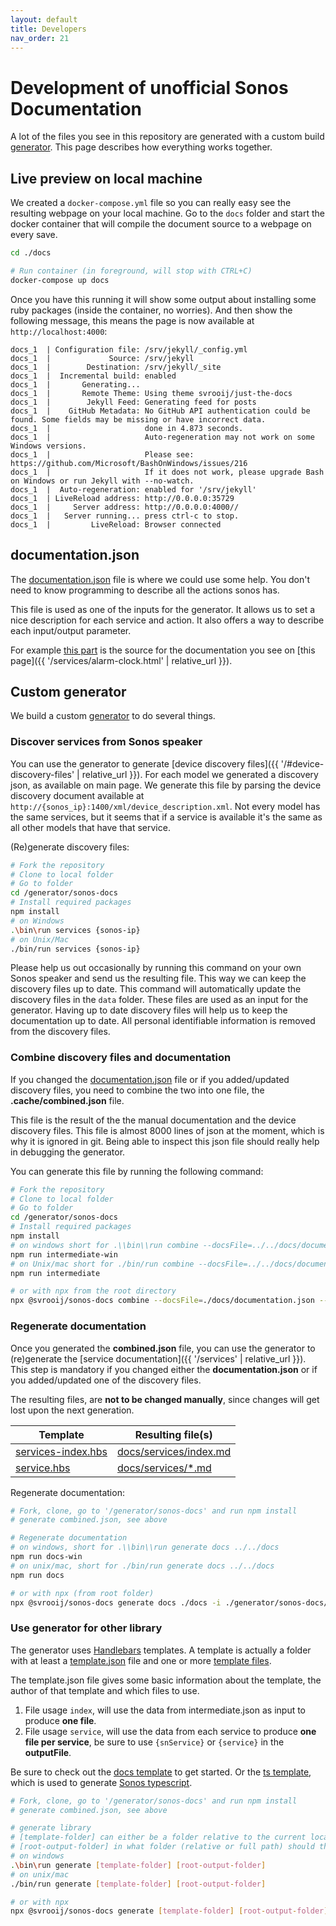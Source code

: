 ```yaml
---
layout: default
title: Developers
nav_order: 21
---
```


# Development of unofficial Sonos Documentation

A lot of the files you see in this repository are generated with a custom build [generator](https://github.com/svrooij/sonos-api-docs/tree/main/generator/sonos-docs).
This page describes how everything works together.

## Live preview on local machine

We created a `docker-compose.yml` file so you can really easy see the resulting webpage on your local machine. Go to the `docs` folder and start the docker container that will compile the document source to a webpage on every save.

```bash
cd ./docs

# Run container (in foreground, will stop with CTRL+C)
docker-compose up docs
```

Once you have this running it will show some output about installing some ruby packages (inside the container, no worries). And then show the following message, this means the page is now available at `http://localhost:4000`:

```text
docs_1  | Configuration file: /srv/jekyll/_config.yml
docs_1  |             Source: /srv/jekyll
docs_1  |        Destination: /srv/jekyll/_site
docs_1  |  Incremental build: enabled
docs_1  |       Generating...
docs_1  |       Remote Theme: Using theme svrooij/just-the-docs
docs_1  |        Jekyll Feed: Generating feed for posts
docs_1  |    GitHub Metadata: No GitHub API authentication could be found. Some fields may be missing or have incorrect data.
docs_1  |                     done in 4.873 seconds.
docs_1  |                     Auto-regeneration may not work on some Windows versions.
docs_1  |                     Please see: https://github.com/Microsoft/BashOnWindows/issues/216
docs_1  |                     If it does not work, please upgrade Bash on Windows or run Jekyll with --no-watch.
docs_1  |  Auto-regeneration: enabled for '/srv/jekyll'
docs_1  | LiveReload address: http://0.0.0.0:35729
docs_1  |     Server address: http://0.0.0.0:4000//
docs_1  |   Server running... press ctrl-c to stop.
docs_1  |         LiveReload: Browser connected
```

## documentation.json

The [documentation.json](https://github.com/svrooij/sonos-api-docs/blob/main/docs/documentation.json) file is where we could use some help. You don't need to know programming to describe all the actions sonos has.

This file is used as one of the inputs for the generator.
It allows us to set a nice description for each service and action. It also offers a way to describe each input/output parameter.

For example [this part](https://github.com/svrooij/sonos-api-docs/blob/25aad3a3a25c029514669869705597df03c2b5d2/docs/documentation.json#L6-L37) is the source for the documentation you see on [this page]({{ '/services/alarm-clock.html' | relative_url }}).

## Custom generator

We build a custom [generator](https://github.com/svrooij/sonos-api-docs/tree/main/generator/sonos-docs) to do several things.

### Discover services from Sonos speaker

You can use the generator to generate [device discovery files]({{ '/#device-discovery-files' | relative_url }}). For each model we generated a discovery json, as available on main page. We generate this file by parsing the device discovery document available at `http://{sonos_ip}:1400/xml/device_description.xml`. Not every model has the same services, but it seems that if a service is available it's the same as all other models that have that service.

(Re)generate discovery files:

```bash
# Fork the repository
# Clone to local folder
# Go to folder
cd /generator/sonos-docs
# Install required packages
npm install
# on Windows
.\bin\run services {sonos-ip}
# on Unix/Mac
./bin/run services {sonos-ip}
```

Please help us out occasionally by running this command on your own Sonos speaker and send us the resulting file. This way we can keep the discovery files up to date. This command will automatically update the discovery files in the `data` folder. These files are used as an input for the generator. Having up to date discovery files will help us to keep the documentation up to date. All personal identifiable information is removed from the discovery files.

### Combine discovery files and documentation

If you changed the [documentation.json](./documentation.json) file or if you added/updated discovery files, you need to combine the two into one file, the **.cache/combined.json** file.

This file is the result of the the manual documentation and the device discovery files. This file is almost 8000 lines of json at the moment, which is why it is ignored in git.
Being able to inspect this json file should really help in debugging the generator.

You can generate this file by running the following command:

```bash
# Fork the repository
# Clone to local folder
# Go to folder
cd /generator/sonos-docs
# Install required packages
npm install
# on windows short for .\\bin\\run combine --docsFile=../../docs/documentation.json --folder=data
npm run intermediate-win
# on Unix/mac short for ./bin/run combine --docsFile=../../docs/documentation.json --folder=data
npm run intermediate

# or with npx from the root directory
npx @svrooij/sonos-docs combine --docsFile=./docs/documentation.json --folder=./generator/sonos-docs/data --out=./generator/sonos-docs/.cache/combined.json
```

### Regenerate documentation

Once you generated the **combined.json** file, you can use the generator to (re)generate the [service documentation]({{ '/services' | relative_url }}). This step is mandatory if you changed either the **documentation.json** or if you added/updated one of the discovery files.

The resulting files, are **not to be changed manually**, since changes will get lost upon the next generation.

| Template | Resulting file(s) |
|-----------|------------------|
| [services-index.hbs](https://github.com/svrooij/sonos-api-docs/blob/main/generator/sonos-docs/templates/docs/services-index.hbs)| [docs/services/index.md](https://github.com/svrooij/sonos-api-docs/blob/main/docs/services/index.md) |
| [service.hbs](https://github.com/svrooij/sonos-api-docs/blob/main/generator/sonos-docs/templates/docs/service.hbs) | [docs/services/*.md](https://github.com/svrooij/sonos-api-docs/tree/main/docs/services) |

Regenerate documentation:

```bash
# Fork, clone, go to '/generator/sonos-docs' and run npm install
# generate combined.json, see above

# Regenerate documentation
# on windows, short for .\\bin\\run generate docs ../../docs
npm run docs-win
# on unix/mac, short for ./bin/run generate docs ../../docs
npm run docs

# or with npx (from root folder)
npx @svrooij/sonos-docs generate docs ./docs -i ./generator/sonos-docs/.cache/combined.json
```

### Use generator for other library

The generator uses [Handlebars](https://handlebarsjs.com/) templates. A template is actually a folder with at least a [template.json](https://github.com/svrooij/sonos-api-docs/blob/main/generator/sonos-docs/templates/docs/template.json) file and one or more [template files](https://github.com/svrooij/sonos-api-docs/blob/main/generator/sonos-docs/templates/docs/services-index.hbs).

The template.json file gives some basic information about the template, the author of that template and which files to use.

1. File usage `index`, will use the data from intermediate.json as input to produce **one file**.
2. File usage `service`, will use the data from each service to produce **one file per service**, be sure to use `{snService}` or `{service}` in the **outputFile**.

Be sure to check out the [docs template](https://github.com/svrooij/sonos-api-docs/tree/main/generator/sonos-docs/templates/docs) to get started. Or the [ts template](https://github.com/svrooij/node-sonos-ts/tree/master/.generator/ts), which is used to generate [Sonos typescript](https://sonos-ts.svrooij.io/).


```bash
# Fork, clone, go to '/generator/sonos-docs' and run npm install
# generate combined.json, see above

# generate library
# [template-folder] can either be a folder relative to the current location, a full path to a template folder or the name of the folder inside the generator folder.
# [root-output-folder] in what folder (relative or full path) should the resulting files be placed. 
# on windows
.\bin\run generate [template-folder] [root-output-folder]
# on unix/mac
./bin/run generate [template-folder] [root-output-folder]

# or with npx
npx @svrooij/sonos-docs generate [template-folder] [root-output-folder] -i ./generator/sonos-docs/.cache/combined.json
```
